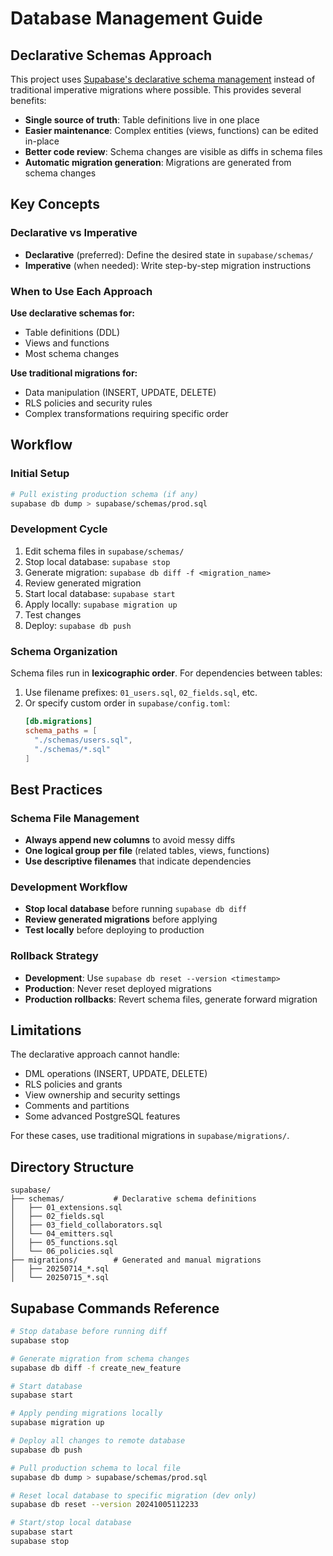 # Database Management Guide

## Declarative Schemas Approach

This project uses [Supabase's declarative schema management](https://supabase.com/docs/guides/local-development/declarative-database-schemas) instead of traditional imperative migrations where possible. This provides several benefits:

- **Single source of truth**: Table definitions live in one place
- **Easier maintenance**: Complex entities (views, functions) can be edited in-place
- **Better code review**: Schema changes are visible as diffs in schema files
- **Automatic migration generation**: Migrations are generated from schema changes

## Key Concepts

### Declarative vs Imperative

- **Declarative** (preferred): Define the desired state in `supabase/schemas/`
- **Imperative** (when needed): Write step-by-step migration instructions

### When to Use Each Approach

**Use declarative schemas for:**

- Table definitions (DDL)
- Views and functions
- Most schema changes

**Use traditional migrations for:**

- Data manipulation (INSERT, UPDATE, DELETE)
- RLS policies and security rules
- Complex transformations requiring specific order

## Workflow

### Initial Setup

```bash
# Pull existing production schema (if any)
supabase db dump > supabase/schemas/prod.sql
```

### Development Cycle

1. Edit schema files in `supabase/schemas/`
2. Stop local database: `supabase stop`
3. Generate migration: `supabase db diff -f <migration_name>`
4. Review generated migration
5. Start local database: `supabase start`
6. Apply locally: `supabase migration up`
7. Test changes
8. Deploy: `supabase db push`

### Schema Organization

Schema files run in **lexicographic order**. For dependencies between tables:

1. Use filename prefixes: `01_users.sql`, `02_fields.sql`, etc.
2. Or specify custom order in `supabase/config.toml`:
   ```toml
   [db.migrations]
   schema_paths = [
     "./schemas/users.sql",
     "./schemas/*.sql"
   ]
   ```

## Best Practices

### Schema File Management

- **Always append new columns** to avoid messy diffs
- **One logical group per file** (related tables, views, functions)
- **Use descriptive filenames** that indicate dependencies

### Development Workflow

- **Stop local database** before running `supabase db diff`
- **Review generated migrations** before applying
- **Test locally** before deploying to production

### Rollback Strategy

- **Development**: Use `supabase db reset --version <timestamp>`
- **Production**: Never reset deployed migrations
- **Production rollbacks**: Revert schema files, generate forward migration

## Limitations

The declarative approach cannot handle:

- DML operations (INSERT, UPDATE, DELETE)
- RLS policies and grants
- View ownership and security settings
- Comments and partitions
- Some advanced PostgreSQL features

For these cases, use traditional migrations in `supabase/migrations/`.

## Directory Structure

```
supabase/
├── schemas/           # Declarative schema definitions
│   ├── 01_extensions.sql
│   ├── 02_fields.sql
│   ├── 03_field_collaborators.sql
│   └── 04_emitters.sql
│   ├── 05_functions.sql
│   └── 06_policies.sql
├── migrations/        # Generated and manual migrations
│   ├── 20250714_*.sql
│   └── 20250715_*.sql
```

## Supabase Commands Reference

```bash
# Stop database before running diff
supabase stop

# Generate migration from schema changes
supabase db diff -f create_new_feature

# Start database
supabase start

# Apply pending migrations locally
supabase migration up

# Deploy all changes to remote database
supabase db push

# Pull production schema to local file
supabase db dump > supabase/schemas/prod.sql

# Reset local database to specific migration (dev only)
supabase db reset --version 20241005112233

# Start/stop local database
supabase start
supabase stop
```
